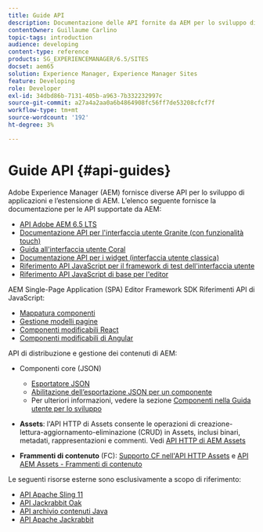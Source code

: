 ```yaml
---
title: Guide API
description: Documentazione delle API fornite da AEM per lo sviluppo di applicazioni
contentOwner: Guillaume Carlino
topic-tags: introduction
audience: developing
content-type: reference
products: SG_EXPERIENCEMANAGER/6.5/SITES
docset: aem65
solution: Experience Manager, Experience Manager Sites
feature: Developing
role: Developer
exl-id: 34dbd86b-7131-405b-a963-7b332232997c
source-git-commit: a27a4a2aa0a6b4864908fc56ff7de53208cfcf7f
workflow-type: tm+mt
source-wordcount: '192'
ht-degree: 3%

---
```


# Guide API {#api-guides}

Adobe Experience Manager (AEM) fornisce diverse API per lo sviluppo di applicazioni e l’estensione di AEM. L’elenco seguente fornisce la documentazione per le API supportate da AEM:

* [API Adobe AEM 6.5 LTS](https://developer.adobe.com/experience-manager/reference-materials/6-5/javadoc/index.html)
* [Documentazione API per l&#39;interfaccia utente Granite (con funzionalità touch)](https://developer.adobe.com/experience-manager/reference-materials/6-5/granite-ui/api/index.html)
* [Guida all&#39;interfaccia utente Coral](https://developer.adobe.com/experience-manager/reference-materials/6-5/coral-ui/coralui3/index.html)
* [Documentazione API per i widget (interfaccia utente classica)](https://developer.adobe.com/experience-manager/reference-materials/6-5/widgets-api/index.html)
* [Riferimento API JavaScript per il framework di test dell&#39;interfaccia utente](https://developer.adobe.com/experience-manager/reference-materials/6-5/test-api/index.html)
* [Riferimento API JavaScript di base per l&#39;editor](https://developer.adobe.com/experience-manager/reference-materials/6-5/jsdoc/ui-touch/editor-core/index.html)

AEM Single-Page Application (SPA) Editor Framework SDK Riferimenti API di JavaScript:

* [Mappatura componenti](https://www.npmjs.com/package/@adobe/aem-spa-component-mapping)
* [Gestione modelli pagine](https://www.npmjs.com/package/@adobe/aem-spa-page-model-manager)
* [Componenti modificabili React](https://www.npmjs.com/package/@adobe/aem-react-editable-components)
* [Componenti modificabili di Angular](https://www.npmjs.com/package/@adobe/aem-angular-editable-components)

API di distribuzione e gestione dei contenuti di AEM:

* Componenti core (JSON)

   * [Esportatore JSON](/help/sites-developing/json-exporter.md)
   * [Abilitazione dell’esportazione JSON per un componente](/help/sites-developing/json-exporter-components.md)
   * Per ulteriori informazioni, vedere la sezione [Componenti nella Guida utente per lo sviluppo](/help/sites-developing/getting-started.md)

* **Assets**: l&#39;API HTTP di Assets consente le operazioni di creazione-lettura-aggiornamento-eliminazione (CRUD) in Assets, inclusi binari, metadati, rappresentazioni e commenti. Vedi [API HTTP di AEM Assets](/help/assets/mac-api-assets.md)

* **Frammenti di contenuto** (FC): [Supporto CF nell&#39;API HTTP Assets](/help/assets/assets-api-content-fragments.md) e [API AEM Assets - Frammenti di contenuto](https://developer.adobe.com/experience-manager/reference-materials/6-5/assets-api-content-fragments/index.html)

Le seguenti risorse esterne sono esclusivamente a scopo di riferimento:

* [API Apache Sling 11](https://sling.apache.org/apidocs/sling11/)
* [API Jackrabbit Oak](https://jackrabbit.apache.org/oak/docs/oak_api/overview.html)
* [API archivio contenuti Java](https://developer.adobe.com/experience-manager/reference-materials/spec/javax.jcr/javadocs/jcr-2.0/index.html)
* [API Apache Jackrabbit](https://jackrabbit.apache.org/api)
